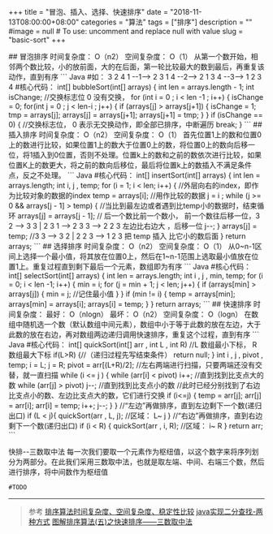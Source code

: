 +++
title = "冒泡、插入、选择、快速排序"
date = "2018-11-13T08:00:00+08:00"
categories = "算法"
tags = ["排序"]
description = ""
#image = null  # To use: uncomment and replace null with value
slug = "basic-sort"
+++

<p class="description"></p>
## 冒泡排序
时间复杂度： O（n2）
空间复杂度： O（1）
从第一个数开始，相邻两个数比较，小的放前面，大的在后面，第一轮比较最大的数到最后，再重复该动作，直到有序
``` Java
#如： 3   2   4   1  --1-->  2  3   1  4   --2-->   2  1  3  4  --3-->  1  2  3  4
#核心代码：
int[] bubbleSort(int[] arrays) {
 int len = arrays.length - 1;
int isChange; //交换标志位 0 没有交换，
 for (int i = 0 ; i < len -1 ; i++) {
            isChange = 0;  
            for(int j = 0 ; j < len-i ; j++) {
                if (arrays[j] > arrays[j+1]) {
                    isChange = 1;
                    tmp = arrays[j];
                    arrays[j] = arrays[j+1];
                    arrays[j+1] = tmp;
                }
            }
            if (isChange == 0) {  //交换标志位， 0 表示无交换动作，即全部已排序，中断遍历
                break;
            }
 ```
<!-- more -->
## 插入排序
时间复杂度： O（n2）
空间复杂度： O（1）
首先位置1上的数和位置0上的数进行比较，如果位置1上的数大于位置0上的数，将位置0上的数向后移一位，将1插入到0位置，否则不处理。位置k上的数和之前的数依次进行比较，如果位置K上的数更大，将之前的数向后移位，最后将位置k上的数插入不满足条件点，反之不处理。
``` Java
#核心代码：
int[]  insertSort(int[] arrays) {
         int len = arrays.length;
        int i, j , temp;
        for (i = 1; i < len; i++) { //外层向右的index，即作为比较对象的数据的index
            temp = arrays[i]; //用作比较的数据
            j = i ;
            while (j >= 0 && arrays[j - 1] > temp) { //当比到最左边或者遇到比temp小的数据时，结束循环
                arrays[j] = arrays[j - 1]; // 后一个数比前一个数小， 前一个数往后移一位，3 2  -->  3 3   |  2 3 1 -->   2 3 3 -->  2 2 3  左边比右边大 ，后移一位
                j--;
            }
            arrays[j] = temp;  //3 3 --> 3 2  |  2 2 3 --> 1 2 3 把 temp 插入 比它小的数后面
        }
        return arrays;
```
## 选择排序
时间复杂度： O（n2）
空间复杂度： O（1）
从0~n-1区间上选择一个最小值，将其放在位置0上，然后在1~n-1范围上选取最小值放在位置1上。重复过程直到剩下最后一个元素，数组即为有序
``` Java
#核心代码：
    int[] selectSort(int[] arrays) {
        int len = arrays.length;
        int i , j , min, temp;
        for (i = 0; i < len -1; i++) {
            min = i;
            for (j = min + 1; j < len; j++) {
                if (arrays[min] > arrays[j]) {
                    min = j; //记住最小值
                }
            }
            if (min != i) {
                temp = arrays[min];
                arrays[min] = arrays[i];
                arrays[i] = temp;
            }
        }
        return  arrays;
```
## 快速排序
时间复杂度： 最好： O（nlogn） 最坏： O（n2）
 空间复杂度： O（logn）
在数组中随机选一个数（默认数组中间元素），数组中小于等于此数的放在左边，大于此数的放在右边，再对数组两边递归调用快速排序，重复这个过程，直到有序
``` Java
#核心代码：
int[] quickSort(int[] arr , int L , int R)
        //L 数组最小下标， R 数组最大下标
        if(L>R) {//（递归过程先写结束条件）
            return null;
        }
        int i , j , pivot , temp;
        i = L; j = R;
        pivot = arr[(L+R)/2];
        //左右两端进行扫描，只要两端还没有交替，就一直扫描
        while (i <= j ) {
            while (arr[i] <  pivot) i++; //直到找到比支点大的数
            while (arr[j] >  pivot) j--;  //直到找到比支点小的数
            //此时已经分别找到了右边比支点小的数、左边比支点大的数，它们进行交换
            if (i<=j) {
                temp = arr[j];
                arr[j] = arr[i];
                arr[i] = temp;
                i++; j--;
            }
        }
        //“左边”再做排序，直到左边剩下一个数(递归出口)
        if (L < j){
            quickSort(arr , L, j);  //区域： L~ j
        }
        //“右边”再做排序，直到右边剩下一个数(递归出口)
        if (i < R) {
            quickSort(arr , i, R);  //区域： i~ R
        }
        return arr;
```

快排--三数取中法
每一次我们要取一个元素作为枢纽值，以这个数字来将序列划分为两部分。在此我们采用三数取中法，也就是取左端、中间、右端三个数，然后进行排序，将中间数作为枢纽值
``` Java
#TODO
```
- - - - -
> 参考
> [排序算法时间复杂度、空间复杂度、稳定性比较](https://blog.csdn.net/yushiyi6453/article/details/76407640)
> [java实现二分查找-两种方式](https://blog.csdn.net/maoyuanming0806/article/details/78176957)
> [图解排序算法(五)之快速排序——三数取中法](https://www.cnblogs.com/chengxiao/p/6262208.html)


